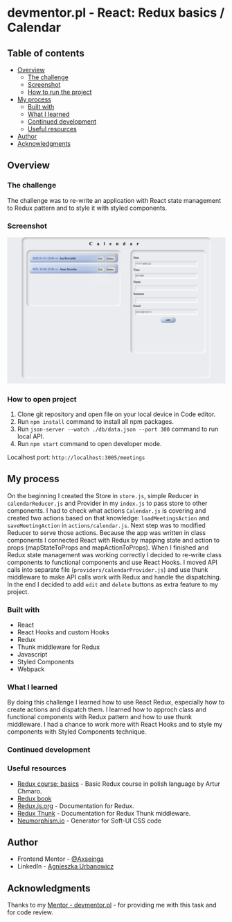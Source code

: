 # devmentor.pl - React: Redux basics / Calendar

## Table of contents

-   [Overview](#overview)
    -   [The challenge](#the-challenge)
    -   [Screenshot](#screenshot)
    -   [How to run the project](#how-to-run-the-project)
-   [My process](#my-process)
    -   [Built with](#built-with)
    -   [What I learned](#what-i-learned)
    -   [Continued development](#continued-development)
    -   [Useful resources](#useful-resources)
-   [Author](#author)
-   [Acknowledgments](#acknowledgments)

## Overview

### The challenge

The challenge was to re-write an application with React state management to Redux pattern and to style it with styled components.

### Screenshot

![](./screenshot.png)

### How to open project

1. Clone git repository and open file on your local device in Code editor.
2. Run `npm install` command to install all npm packages.
3. Run `json-server --watch ./db/data.json --port 300` command to run local API.
4. Run `npm start` command to open developer mode.

Localhost port: `http://localhost:3005/meetings`

## My process

On the beginning I created the Store in `store.js`, simple Reducer in `calendarReducer.js` and Provider in my `index.js` to pass store to other components. I had to check what actions `Calendar.js` is covering and created two actions based on that knowledge: `loadMeetingsAction` and `saveMeetingAction` in `actions/calendar.js`. Next step was to modified Reducer to serve those actions. Because the app was written in class components I connected React with Redux by mapping state and action to props (mapStateToProps and mapActionToProps). When I finished and Redux state management was working correctly I decided to re-write class components to functional components and use React Hooks. I moved API calls into separate file (`providers/calendarProvider.js`) and use thunk middleware to make API calls work with Redux and handle the dispatching. In the end I decided to add `edit` and `delete` buttons as extra feature to my project.

### Built with

-   React
-   React Hooks and custom Hooks
-   Redux
-   Thunk middleware for Redux
-   Javascript
-   Styled Components
-   Webpack

### What I learned

By doing this challenge I learned how to use React Redux, especially how to create actions and dispatch them. I learned how to approch class and functional components with Redux pattern and how to use thunk middleware. I had a chance to work more with React Hooks and to style my components with Styled Components technique.

### Continued development

### Useful resources

-   [Redux course: basics](https://fullstak.pl/Kurs-Podstawy-Redux/) - Basic Redux course in polish language by Artur Chmaro.
-   [Redux book](https://read.reduxbook.com/)
-   [Redux.js.org](https://redux.js.org/) - Documentation for Redux.
-   [Redux Thunk](https://github.com/reduxjs/redux-thunk) - Documentation for Redux Thunk middleware.
-   [Neumorphism.io](https://neumorphism.io/) - Generator for Soft-UI CSS code

## Author

-   Frontend Mentor - [@Axseinga](https://www.frontendmentor.io/profile/yourusername)
-   LinkedIn - [Agnieszka Urbanowicz](https://www.linkedin.com/in/agnieszka-urbanowicz-051147151/)

## Acknowledgments

Thanks to my [Mentor - devmentor.pl](https://devmentor.pl/) - for providing me with this task and for code review.
